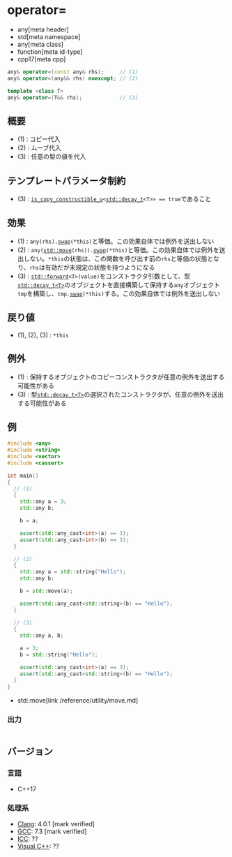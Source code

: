 # operator=
* any[meta header]
* std[meta namespace]
* any[meta class]
* function[meta id-type]
* cpp17[meta cpp]

```cpp
any& operator=(const any& rhs);     // (1)
any& operator=(any&& rhs) noexcept; // (2)

template <class T>
any& operator=(T&& rhs);            // (3)
```

## 概要
- (1) : コピー代入
- (2) : ムーブ代入
- (3) : 任意の型の値を代入


## テンプレートパラメータ制約
- (3) : [`is_copy_constructible_v`](/reference/type_traits/is_copy_constructible.md)`<`[`std::decay_t`](/reference/type_traits/decay.md)`<T>> == true`であること


## 効果
- (1) : `any(rhs).`[`swap`](swap.md)`(*this)`と等価。この効果自体では例外を送出しない
- (2) : `any(`[`std::move`](/reference/utility/move.md)`(rhs)).`[`swap`](swap.md)`(*this)`と等価。この効果自体では例外を送出しない。`*this`の状態は、この関数を呼び出す前の`rhs`と等価の状態となり、`rhs`は有効だが未規定の状態を持つようになる
- (3) : [`std::forward`](/reference/utility/forward.md)`<T>(value)`をコンストラクタ引数として、型[`std::decay_t<T>`](/reference/type_traits/decay.md)のオブジェクトを直接構築して保持する`any`オブジェクト`tmp`を構築し、`tmp.`[`swap`](swap.md)`(*this)`する。この効果自体では例外を送出しない


## 戻り値
- (1), (2), (3) : `*this`


## 例外
- (1) : 保持するオブジェクトのコピーコンストラクタが任意の例外を送出する可能性がある
- (3) : 型[`std::decay_t<T>`](/reference/type_traits/decay.md)の選択されたコンストラクタが、任意の例外を送出する可能性がある


## 例
```cpp example
#include <any>
#include <string>
#include <vector>
#include <cassert>

int main()
{
  // (1)
  {
    std::any a = 3;
    std::any b;

    b = a;

    assert(std::any_cast<int>(a) == 3);
    assert(std::any_cast<int>(b) == 3);
  }

  // (2)
  {
    std::any a = std::string("Hello");
    std::any b;

    b = std::move(a);

    assert(std::any_cast<std::string>(b) == "Hello");
  }

  // (3)
  {
    std::any a, b;

    a = 3;
    b = std::string("Hello");

    assert(std::any_cast<int>(a) == 3);
    assert(std::any_cast<std::string>(b) == "Hello");
  }
}
```
* std::move[link /reference/utility/move.md]

### 出力
```
```

## バージョン
### 言語
- C++17

### 処理系
- [Clang](/implementation.md#clang): 4.0.1 [mark verified]
- [GCC](/implementation.md#gcc): 7.3 [mark verified]
- [ICC](/implementation.md#icc): ??
- [Visual C++](/implementation.md#visual_cpp): ??
